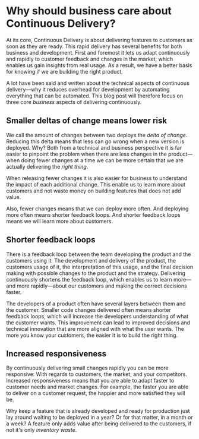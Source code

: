 Why should business care about Continuous Delivery?
===================================================

At its core, Continuous Delivery is about delivering features to
customers as soon as they are ready. This rapid delivery has several
benefits for both business and development. First and foremost it lets
us adapt continuously and rapidly to customer feedback and changes in
the market, which enables us gain insights from real usage. As a result,
we have a better basis for knowing if we are building the right product.

A lot have been said and written about the technical aspects of
continuous delivery—why it reduces overhead for development by
automating everything that can be automated. This blog post will
therefore focus on three core _business_ aspects of delivering
continuously.

Smaller deltas of change means lower risk
-----------------------------------------

We call the amount of changes between two deploys the _delta of change_.
Reducing this delta means that less can go wrong when a new version is
deployed. Why? Both from a technical and business perspective it is far
easier to pinpoint the problem when there are less changes in the
product—when doing fewer changes at a time we can be more certain that we
are actually delivering the _right thing_.

When releasing fewer changes it is also easier for business to
understand the impact of each additional change. This enable us to learn
more about customers and not waste money on building features that
does not add value.

Also, fewer changes means that we can deploy more often. And deploying
more often means shorter feedback loops. And shorter feedback loops
means we will learn more about customers.

Shorter feedback loops
----------------------

There is a feedback loop between the team developing the product and the
customers using it: The development and delivery of the product, the
customers usage of it, the interpretation of this usage, and the final
decision making with possible changes to the product and the strategy.
Delivering continuously shortens the feedback loop, which enables us to
learn more—and more rapidly—about our customers and making the correct
decisions faster.

The developers of a product often have several layers between them and
the customer. Smaller code changes delivered often means shorter feedback
loops, which will increase the developers understanding of what the
customer wants. This improvement can lead to improved decisions and
technical innovation that are more aligned with what the user wants.
The more you know your customers, the easier it is to build the right
thing.

Increased responsiveness
------------------------

By continuously delivering small changes rapidly you can be more
responsive: With regards to customers, the market, and your competitors.
Increased responsiveness means that you are able to adapt faster to
customer needs and market changes. For example, the faster you are able
to deliver on a customer request, the happier and more satisfied they will
be.

Why keep a feature that is already developed and ready for production
just lay around waiting to be deployed in a year? Or for that matter, in
a month or a week? A feature only adds value after being delivered to
the customers, if not it's only _inventory waste_.
